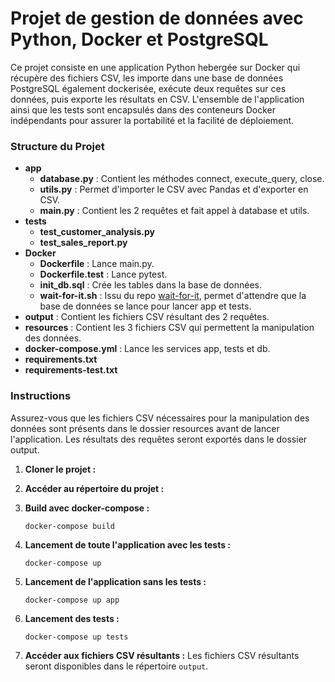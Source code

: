 # Projet de gestion de données avec Python, Docker et PostgreSQL

Ce projet consiste en une application Python hebergée sur Docker qui récupère des fichiers CSV, les importe dans une base de données PostgreSQL également dockerisée, exécute deux requêtes sur ces données, puis exporte les résultats en CSV. L'ensemble de l'application ainsi que les tests sont encapsulés dans des conteneurs Docker indépendants pour assurer la portabilité et la facilité de déploiement.


### Structure du Projet

- **app**
  - **database.py** : Contient les méthodes connect, execute_query, close.
  - **utils.py** : Permet d'importer le CSV avec Pandas et d'exporter en CSV.
  - **main.py** : Contient les 2 requêtes et fait appel à database et utils.
- **tests**
  - **test_customer_analysis.py**
  - **test_sales_report.py**
- **Docker**
  - **Dockerfile** : Lance main.py.
  - **Dockerfile.test** : Lance pytest.
  - **init_db.sql** : Crée les tables dans la base de données.
  - **wait-for-it.sh** : Issu du repo [wait-for-it](https://github.com/vishnubob/wait-for-it/tree/master), permet d'attendre que la base de données se lance pour lancer app et tests.
- **output** : Contient les fichiers CSV résultant des 2 requêtes.
- **resources** : Contient les 3 fichiers CSV qui permettent la manipulation des données.
- **docker-compose.yml** : Lance les services app, tests et db.
- **requirements.txt**
- **requirements-test.txt**

### Instructions

Assurez-vous que les fichiers CSV nécessaires pour la manipulation des données sont présents dans le dossier resources avant de lancer l'application. Les résultats des requêtes seront exportés dans le dossier output.

1. **Cloner le projet :**

2. **Accéder au répertoire du projet :**

3. **Build avec docker-compose :**
   ```
   docker-compose build
   ```

4. **Lancement de toute l'application avec les tests :**
   ```
   docker-compose up
   ```
   
5. **Lancement de l'application sans les tests :**
   ```
   docker-compose up app
   ```
   
6. **Lancement des tests :**
   ```
   docker-compose up tests
   ```
   
7. **Accéder aux fichiers CSV résultants :**
   Les fichiers CSV résultants seront disponibles dans le répertoire `output`.



